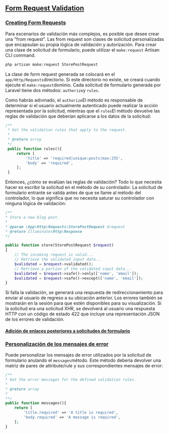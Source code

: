 ## [Form Request Validation](https://laravel.com/docs/8.x/validation#form-request-validation)

### [Creating Form Requests](https://laravel.com/docs/8.x/validation#creating-form-requests)

Para escenarios de validación más complejos, es posible que desee crear una "from request". Las from request son clases de solicitud personalizadas que encapsulan su propia lógica de validación y autorización. Para crear una clase de solicitud de formulario, puede utilizar el `make:request` Artisan CLI command.

```bash
php artisan make:request StorePostRequest
```

La clase de form request generada se colocará en el `app/Http/Requests`directorio. Si este directorio no existe, se creará cuando ejecute el `make:request`dominio. Cada solicitud de formulario generada por Laravel tiene dos métodos: `authorize`y `rules`.

Como habrás adivinado, el `authorize`El método es responsable de determinar si el usuario actualmente autenticado puede realizar la acción representada por la solicitud, mientras que el `rules`El método devuelve las reglas de validación que deberían aplicarse a los datos de la solicitud:

```php
/** 
 * Get the validation rules that apply to the request. 
 * 
 * @return array 
 */
 public function rules(){    
	 return [        
		 'title' => 'required|unique:posts|max:255',        
		 'body' => 'required',
	 ];
 }
```

Entonces, ¿cómo se evalúan las reglas de validación? Todo lo que necesita hacer es escribir la solicitud en el método de su controlador. La solicitud de formulario entrante se valida antes de que se llame al método del controlador, lo que significa que no necesita saturar su controlador con ninguna lógica de validación:

```php
/**
* Store a new blog post.
*
* @param \App\Http\Requests\StorePostRequest $request
* @return Illuminate\Http\Response
*/

public function store(StorePostRequest $request)
{
	// The incoming request is valid...
	// Retrieve the validated input data...
	$validated = $request->validated();
	// Retrieve a portion of the validated input data...
	$validated = $request->safe()->only(['name', 'email']);
	$validated = $request->safe()->except(['name', 'email']);
}
```

Si falla la validación, se generará una respuesta de redireccionamiento para enviar al usuario de regreso a su ubicación anterior. Los errores también se mostrarán en la sesión para que estén disponibles para su visualización. Si la solicitud era una solicitud XHR, se devolverá al usuario una respuesta HTTP con un código de estado 422 que incluye una representación JSON de los errores de validación.

#### [Adición de enlaces posteriores a solicitudes de formulario](https://laravel.com/docs/8.x/validation#adding-after-hooks-to-form-requests)

### [Personalización de los mensajes de error](https://laravel.com/docs/9.x/validation#customizing-the-error-messages)

Puede personalizar los mensajes de error utilizados por la solicitud de formulario anulando el `messages`método. Este método debería devolver una matriz de pares de attribute/rule y sus correspondientes mensajes de error:

```php
/** 
* Get the error messages for the defined validation rules. 
* 
* @return array 
* 
**/
public function messages(){    
	return [        
		'title.required' => 'A title is required',        
		'body.required' => 'A message is required',    
	];
}
```